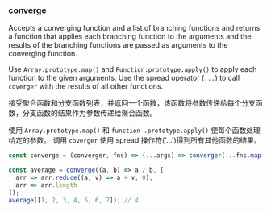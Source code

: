 ### converge

Accepts a converging function and a list of branching functions and returns a function that applies each branching function to the arguments and the results of the branching functions are passed as arguments to the converging function.

Use `Array.prototype.map()` and `Function.prototype.apply()` to apply each function to the given arguments.
Use the spread operator (`...`) to call `coverger` with the results of all other functions.

接受聚合函数和分支函数列表，并返回一个函数，该函数将参数传递给每个分支函数，分支函数的结果作为参数传递给聚合函数。

使用 `Array.prototype.map()` 和 `function .prototype.apply()` 使每个函数处理给定的参数。
调用 `coverger` 使用 spread 操作符('...')得到所有其他函数的结果。

```js
const converge = (converger, fns) => (...args) => converger(...fns.map(fn => fn.apply(null, args)));
```

```js
const average = converge((a, b) => a / b, [
  arr => arr.reduce((a, v) => a + v, 0),
  arr => arr.length
]);
average([1, 2, 3, 4, 5, 6, 7]); // 4
```
